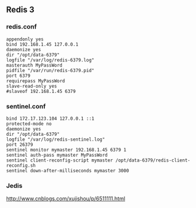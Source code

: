 ## Redis 3

### redis.conf
```
appendonly yes
bind 192.168.1.45 127.0.0.1
daemonize yes
dir "/opt/data-6379"
logfile "/var/log/redis-6379.log"
masterauth MyPassWord
pidfile "/var/run/redis-6379.pid"
port 6379
requirepass MyPassWord
slave-read-only yes
#slaveof 192.168.1.45 6379

``` 

### sentinel.conf
```
bind 172.17.123.104 127.0.0.1 ::1
protected-mode no
daemonize yes
dir "/opt/data-6379"
logfile "/var/log/redis-sentinel.log"
port 26379
sentinel monitor mymaster 192.168.1.45 6379 1
sentinel auth-pass mymaster MyPassWord
sentinel client-reconfig-script mymaster /opt/data-6379/redis-client-reconfig.sh
sentinel down-after-milliseconds mymaster 3000

```

### Jedis
http://www.cnblogs.com/xujishou/p/6511111.html


